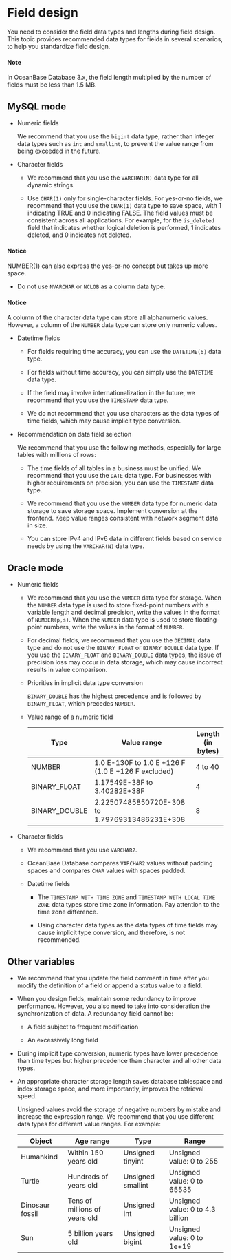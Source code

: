 # Field design

You need to consider the field data types and lengths during field design. This topic provides recommended data types for fields in several scenarios, to help you standardize field design.

<main id="notice" type='explain'>
    <h4>Note</h4>
    <p>In OceanBase Database 3.x, the field length multiplied by the number of fields must be less than 1.5 MB. </p>
  </main>

## MySQL mode

* Numeric fields

   We recommend that you use the `bigint` data type, rather than integer data types such as `int` and `smallint`, to prevent the value range from being exceeded in the future.

* Character fields

   * We recommend that you use the `VARCHAR(N)` data type for all dynamic strings.

   * Use `CHAR(1)` only for single-character fields. For yes-or-no fields, we recommend that you use the `CHAR(1)` data type to save space, with 1 indicating TRUE and 0 indicating FALSE. The field values must be consistent across all applications. For example, for the `is_deleted` field that indicates whether logical deletion is performed, 1 indicates deleted, and 0 indicates not deleted.

<main id="notice" type='notice'>
    <h4>Notice</h4>
    <p>NUMBER(1) can also express the yes-or-no concept but takes up more space. </p>
  </main>

   * Do not use `NVARCHAR` or `NCLOB` as a column data type.

<main id="notice" type='notice'>
    <h4>Notice</h4>
    <p>A column of the character data type can store all alphanumeric values. However, a column of the <code>NUMBER</code> data type can store only numeric values. </p>
  </main>

* Datetime fields

   * For fields requiring time accuracy, you can use the `DATETIME(6)` data type.

   * For fields without time accuracy, you can simply use the `DATETIME` data type.

   * If the field may involve internationalization in the future, we recommend that you use the `TIMESTAMP` data type.

   * We do not recommend that you use characters as the data types of time fields, which may cause implicit type conversion.

* Recommendation on data field selection

   We recommend that you use the following methods, especially for large tables with millions of rows:

   * The time fields of all tables in a business must be unified. We recommend that you use the `DATE` data type. For businesses with higher requirements on precision, you can use the `TIMESTAMP` data type.

   * We recommend that you use the `NUMBER` data type for numeric data storage to save storage space. Implement conversion at the frontend. Keep value ranges consistent with network segment data in size.

   * You can store IPv4 and IPv6 data in different fields based on service needs by using the `VARCHAR(N)` data type.

## Oracle mode

* Numeric fields

   * We recommend that you use the `NUMBER` data type for storage. When the `NUMBER` data type is used to store fixed-point numbers with a variable length and decimal precision, write the values in the format of `NUMBER(p,s)`. When the `NUMBER` data type is used to store floating-point numbers, write the values in the format of `NUMBER`.

   * For decimal fields, we recommend that you use the `DECIMAL` data type and do not use the `BINARY_FLOAT` or `BINARY_DOUBLE` data type. If you use the `BINARY_FLOAT` and `BINARY_DOUBLE` data types, the issue of precision loss may occur in data storage, which may cause incorrect results in value comparison.

   * Priorities in implicit data type conversion

      `BINARY_DOUBLE` has the highest precedence and is followed by `BINARY_FLOAT`, which precedes `NUMBER`.

   * Value range of a numeric field

      | **Type** | **Value range** | **Length (in bytes)** |
      |---------------|------------------------------------------------|-------------|
      | NUMBER | 1.0 E-130F to 1.0 E +126 F (1.0 E +126 F excluded) | 4 to 40 |
      | BINARY_FLOAT | 1.17549E-38F to 3.40282E+38F | 4 |
      | BINARY_DOUBLE | 2.22507485850720E-308 to 1.79769313486231E+308 | 8 |

* Character fields

   * We recommend that you use `VARCHAR2`.

   * OceanBase Database compares `VARCHAR2` values without padding spaces and compares `CHAR` values with spaces padded.

   * Datetime fields

      * The `TIMESTAMP WITH TIME ZONE` and `TIMESTAMP WITH LOCAL TIME ZONE` data types store time zone information. Pay attention to the time zone difference.

      * Using character data types as the data types of time fields may cause implicit type conversion, and therefore, is not recommended.

## Other variables

* We recommend that you update the field comment in time after you modify the definition of a field or append a status value to a field.

* When you design fields, maintain some redundancy to improve performance. However, you also need to take into consideration the synchronization of data. A redundancy field cannot be:

   * A field subject to frequent modification

   * An excessively long field

* During implicit type conversion, numeric types have lower precedence than time types but higher precedence than character and all other data types.

* An appropriate character storage length saves database tablespace and index storage space, and more importantly, improves the retrieval speed.

   Unsigned values avoid the storage of negative numbers by mistake and increase the expression range. We recommend that you use different data types for different value ranges. For example:

   | **Object** | **Age range** | **Type** | **Range** |
   |--------|----------|-------------------|---------------------|
   | Humankind | Within 150 years old | Unsigned tinyint | Unsigned value: 0 to 255  |
   | Turtle | Hundreds of years old | Unsigned smallint | Unsigned value: 0 to 65535  |
   | Dinosaur fossil | Tens of millions of years old | Unsigned int | Unsigned value: 0 to 4.3 billion  |
   | Sun | 5 billion years old | Unsigned bigint | Unsigned value: 0 to 1e+19  |
